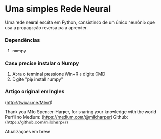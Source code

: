 # Uma simples Rede Neural
Uma rede neural escrita em Python, consistindo de um único neurônio que usa a propagação reversa para aprender.

### Dependências
1. numpy

### Caso precise instalar o Numpy

1. Abra o terminal pressione Win+R e digite CMD
2. Digite "pip install numpy"

### Artigo original em Ingles

(http://twixar.me/Mlvn1)

Thank you Milo Spencer-Harper, for sharing your knowledge with the world
Perfil no Medium: (https://medium.com/@miloharper)
Github: (https://github.com/miloharper)

Atualizaçoes em breve
